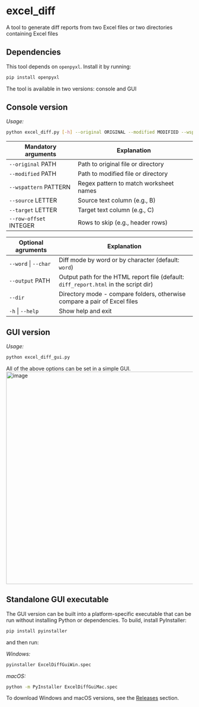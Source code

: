 # excel_diff
A tool to generate diff reports from two Excel files or two directories containing Excel files

## Dependencies
This tool depends on `openpyxl`. Install it by running:
```bash
pip install openpyxl
```

The tool is available in two versions: console and GUI

## Console version
*Usage:*
```bash
python excel_diff.py [-h] --original ORIGINAL --modified MODIFIED --wspattern WSPATTERN --source SOURCE --target TARGET [--row-offset ROW_OFFSET] [--word] [--char] [--output OUTPUT] [--dir]
```
| Mandatory arguments | Explanation |
|---------------------|-------------|
| `--original` PATH   | Path to original file or directory |
| `--modified` PATH   | Path to modified file or directory |
| `--wspattern` PATTERN | Regex pattern to match worksheet names |
| `--source` LETTER   | Source text column (e.g., B) |
| `--target` LETTER   | Target text column (e.g., C) |
| `--row-offset` INTEGER | Rows to skip (e.g., header rows) |

| Optional agruments   | Explanation |
|----------------------|-------------|
| `--word` \| `--char` | Diff mode by word or by character (default: `word`) |
| `--output` PATH      | Output path for the HTML report file (default: `diff_report.html` in the script dir) |
| `--dir`              | Directory mode - compare folders, otherwise compare a pair of Excel files |
| `-h` \| `--help`     | Show help and exit |

## GUI version
*Usage:*
```bash
python excel_diff_gui.py
```
All of the above options can be set in a simple GUI.
<img width="759" height="574" alt="image" src="https://github.com/user-attachments/assets/12faa7cd-3aa6-4121-a2be-9bcfeeba59e6" />



## Standalone GUI executable
The GUI version can be built into a platform-specific executable that can be run without installing Python or dependencies.
To build, install PyInstaller:
```bash
pip install pyinstaller
```
and then run:

*Windows:*
```bash
pyinstaller ExcelDiffGuiWin.spec
```
*macOS:*
```bash
python -m PyInstaller ExcelDiffGuiMac.spec
```

To download Windows and macOS versions, see the [Releases](https://github.com/capstanlqc/excel_diff/releases) section.
